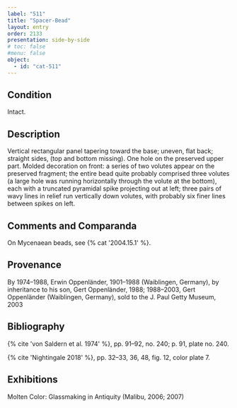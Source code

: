 ```yaml
---
label: "511"
title: "Spacer-Bead"
layout: entry
order: 2133
presentation: side-by-side
# toc: false
#menu: false 
object:
  - id: "cat-511"
---
```


## Condition

Intact.

## Description

Vertical rectangular panel tapering toward the base; uneven, flat back; straight sides, (top and bottom missing). One hole on the preserved upper part. Molded decoration on front: a series of two volutes appear on the preserved fragment; the entire bead quite probably comprised three volutes (a large hole was running horizontally through the volute at the bottom), each with a truncated pyramidal spike projecting out at left; three pairs of wavy lines in relief run vertically down volutes, with probably six finer lines between spikes on left.

## Comments and Comparanda

On Mycenaean beads, see {% cat '2004.15.1' %}.

## Provenance

By 1974–1988, Erwin Oppenländer, 1901–1988 (Waiblingen, Germany), by inheritance to his son, Gert Oppenländer, 1988; 1988–2003, Gert Oppenländer (Waiblingen, Germany), sold to the J. Paul Getty Museum, 2003

## Bibliography

{% cite 'von Saldern et al. 1974' %}, pp. 91–92, no. 240; p. 91, plate no. 240.

{% cite 'Nightingale 2018' %}, pp. 32–33, 36, 48, fig. 12, color plate 7.

## Exhibitions

Molten Color: Glassmaking in Antiquity (Malibu, 2006; 2007)